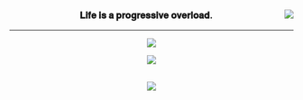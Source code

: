 <div align="center">
  
  <img align="right" src="https://github-readme-stats.vercel.app/api/top-langs/?username=ParkJuhan94&theme=dracula&exclude_repo=Computer-Science-Engineering&layout=compact&langs_count=10"/>
   
  ### 𝐋𝐢𝐟𝐞 𝐢𝐬 𝐚 𝐩𝐫𝐨𝐠𝐫𝐞𝐬𝐬𝐢𝐯𝐞 𝐨𝐯𝐞𝐫𝐥𝐨𝐚𝐝.
  
  ---
  
  <a href="https://github.com/ParkJuhan94"><img src="https://hits.seeyoufarm.com/api/count/incr/badge.svg?url=https%3A%2F%2Fgithub.com%2FParkJuhan94&count_bg=%23000000&title_bg=%23000000&icon=github.svg&icon_color=%23DADADA&title=GitHub&edge_flat=false"/></a> 
  
  <a href="https://solved.ac/zoox2">
  <img src="http://mazassumnida.wtf/api/mini/generate_badge?boj=zoox2&timestamp={System.currentTimeMillis()}"/>
  </a><br><br>


  <a href="https://giken.tistory.com/"><img align = "center" src="https://img.shields.io/badge/-Blog-red"/></a> 

  <br>
 
</div>
